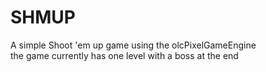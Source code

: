 # SHMUP

A simple Shoot 'em up game using the olcPixelGameEngine  
the game currently has one level with a boss at the end
